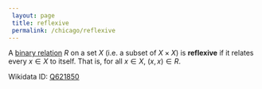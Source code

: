 ```yaml
---
 layout: page
 title: reflexive
 permalink: /chicago/reflexive
---
```

A [binary relation](https://defsmath.github.io/DefsMath/binary_relation) $R$ on a set $X$ (i.e. a subset of $X \times X$) is **reflexive** if it relates every $x \in X$ to itself. That is, for all $x \in X$, $(x,x) \in R$.

Wikidata ID: [Q621850](https://www.wikidata.org/wiki/Q621850)